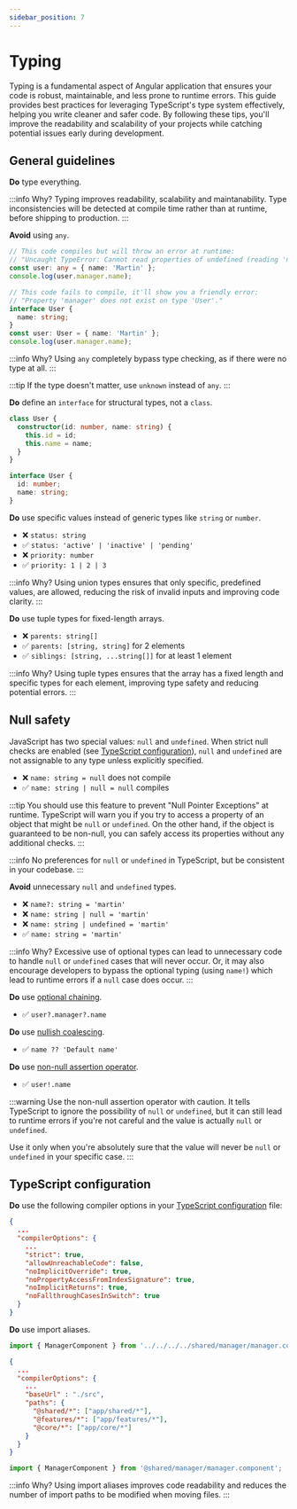 ```yaml
---
sidebar_position: 7
---
```

# Typing

Typing is a fundamental aspect of Angular application that ensures your code is robust, maintainable, and less prone to runtime errors. This guide provides best practices for leveraging TypeScript's type system effectively, helping you write cleaner and safer code. By following these tips, you'll improve the readability and scalability of your projects while catching potential issues early during development.

## General guidelines

**Do** type everything.

:::info Why?
Typing improves readability, scalability and maintanability. Type inconsistencies will be detected at compile time rather than at runtime, before shipping to production.
:::

**Avoid** using `any`.

```ts title="❌ any"
// This code compiles but will throw an error at runtime:
// "Uncaught TypeError: Cannot read properties of undefined (reading 'name')"
const user: any = { name: 'Martin' };
console.log(user.manager.name);
```

```ts title="✅ Proper typing"
// This code fails to compile, it'll show you a friendly error:
// "Property 'manager' does not exist on type 'User'."
interface User {
  name: string;
}
const user: User = { name: 'Martin' };
console.log(user.manager.name);
```

:::info Why?
Using `any` completely bypass type checking, as if there were no type at all.
:::

:::tip
If the type doesn't matter, use `unknown` instead of `any`.
:::

**Do** define an `interface` for structural types, not a `class`.

```ts title="❌ class"
class User {
  constructor(id: number, name: string) {
    this.id = id;
    this.name = name;
  }
}
```

```ts title="✅ interface"
interface User {
  id: number;
  name: string;
}
```

**Do** use specific values instead of generic types like `string` or `number`.
- ❌ `status: string`
- ✅ `status: 'active' | 'inactive' | 'pending'`
- ❌ `priority: number`
- ✅ `priority: 1 | 2 | 3`

:::info Why?
Using union types ensures that only specific, predefined values, are allowed, reducing the risk of invalid inputs and improving code clarity.
:::

**Do** use tuple types for fixed-length arrays.

- ❌ `parents: string[]`
- ✅ `parents: [string, string]` for 2 elements
- ✅ `siblings: [string, ...string[]]` for at least 1 element

:::info Why?
Using tuple types ensures that the array has a fixed length and specific types for each element, improving type safety and reducing potential errors.
:::

## Null safety

JavaScript has two special values: `null` and `undefined`. When strict null checks are enabled (see [TypeScript configuration](#typescript-configuration)), `null` and `undefined` are not assignable to any type unless explicitly specified. 

- ❌ `name: string = null` does not compile
- ✅ `name: string | null = null` compiles

:::tip
You should use this feature to prevent "Null Pointer Exceptions" at runtime. TypeScript will warn you if you try to access a property of an object that might be `null` or `undefined`. On the other hand, if the object is guaranteed to be non-null, you can safely access its properties without any additional checks.
:::

:::info
No preferences for `null` or `undefined` in TypeScript, but be consistent in your codebase.
:::

**Avoid** unnecessary `null` and `undefined` types.

- ❌ `name?: string = 'martin'`
- ❌ `name: string | null = 'martin'`
- ❌ `name: string | undefined = 'martin'`
- ✅ `name: string = 'martin'`

:::info Why?
Excessive use of optional types can lead to unnecessary code to handle `null` or `undefined` cases that will never occur. Or, it may also encourage developers to bypass the optional typing (using `name!`) which lead to runtime errors if a `null` case does occur.
:::

**Do** use [optional chaining](https://developer.mozilla.org/en-US/docs/Web/JavaScript/Reference/Operators/Optional_chaining).
- ✅ `user?.manager?.name`

**Do** use [nullish coalescing](https://developer.mozilla.org/en-US/docs/Web/JavaScript/Reference/Operators/Nullish_coalescing).
- ✅ `name ?? 'Default name'`

**Do** use [non-null assertion operator](https://www.typescriptlang.org/docs/handbook/2/everyday-types.html#non-null-assertion-operator-postfix-).
- ✅ `user!.name`

:::warning
Use the non-null assertion operator with caution. It tells TypeScript to ignore the possibility of `null` or `undefined`, but it can still lead to runtime errors if you're not careful and the value is actually `null` or `undefined`.

Use it only when you're absolutely sure that the value will never be `null` or `undefined` in your specific case.
:::

## TypeScript configuration

**Do** use the following compiler options in your [TypeScript configuration](https://www.typescriptlang.org/tsconfig/) file:

```json title="✅ tsconfig.json"
{
  ...
  "compilerOptions": {
    ...
    "strict": true,
    "allowUnreachableCode": false,
    "noImplicitOverride": true,
    "noPropertyAccessFromIndexSignature": true,
    "noImplicitReturns": true,
    "noFallthroughCasesInSwitch": true
  }
}
```

**Do** use import aliases.

```ts title="❌ user.component.ts"
import { ManagerComponent } from '../../../../shared/manager/manager.component';
````

```json title="✅ tsconfig.json"
{
  ...
  "compilerOptions": {
    ...
    "baseUrl" : "./src",
    "paths": {
      "@shared/*": ["app/shared/*"],
      "@features/*": ["app/features/*"],
      "@core/*": ["app/core/*"]
    }
  }
}
```

```ts title="✅ user.component.ts"
import { ManagerComponent } from '@shared/manager/manager.component';
````

:::info Why?
Using import aliases improves code readability and reduces the number of import paths to be modified when moving files.
:::
